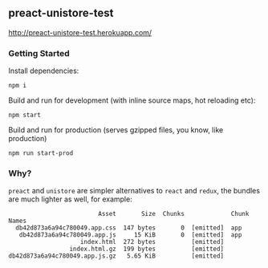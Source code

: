 ## preact-unistore-test

http://preact-unistore-test.herokuapp.com/

### Getting Started

Install dependencies:

```
npm i
```

Build and run for development (with inline source maps, hot reloading etc):

```
npm start
```

Build and run for production (serves gzipped files, you know, like production)

```
npm run start-prod
```

### Why?

`preact` and `unistore` are simpler alternatives to `react` and `redux`, the bundles are much lighter as well, for example:

```
                         Asset       Size  Chunks             Chunk Names
  db42d873a6a94c780049.app.css  147 bytes       0  [emitted]  app
   db42d873a6a94c780049.app.js     15 KiB       0  [emitted]  app
                    index.html  272 bytes          [emitted]
                 index.html.gz  199 bytes          [emitted]
db42d873a6a94c780049.app.js.gz   5.65 KiB          [emitted]
```
